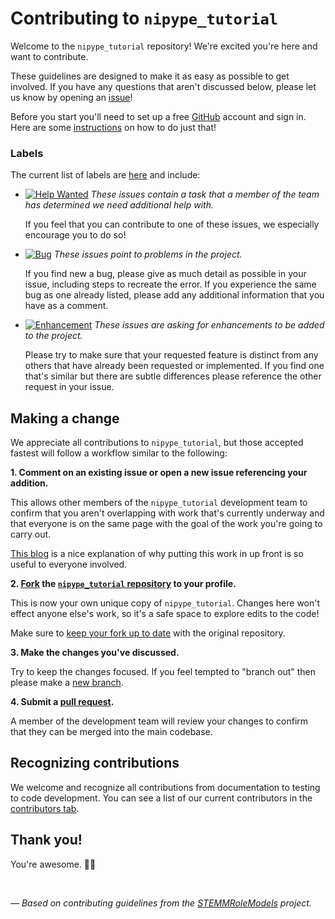 # Contributing to `nipype_tutorial`

Welcome to the `nipype_tutorial` repository! We're excited you're here and want to contribute.

These guidelines are designed to make it as easy as possible to get involved.
If you have any questions that aren't discussed below, please let us know by opening an [issue][link_issues]!

Before you start you'll need to set up a free [GitHub][link_github] account and sign in.
Here are some [instructions][link_signupinstructions] on how to do just that!

### Labels

The current list of labels are [here][link_labels] and include:

* [![Help Wanted](https://img.shields.io/badge/-help%20wanted-159818.svg)][link_helpwanted]
*These issues contain a task that a member of the team has determined we need additional help with.*

    If you feel that you can contribute to one of these issues, we especially encourage you to do so!

* [![Bug](https://img.shields.io/badge/-bug-fc2929.svg)][link_bugs]
*These issues point to problems in the project.*

    If you find new a bug, please give as much detail as possible in your issue, including steps to recreate the error.
    If you experience the same bug as one already listed, please add any additional information that you have as a comment.

* [![Enhancement](https://img.shields.io/badge/-enhancement-84b6eb.svg)][link_feature]
*These issues are asking for enhancements to be added to the project.*

    Please try to make sure that your requested feature is distinct from any others that have already been requested or implemented.
    If you find one that's similar but there are subtle differences please reference the other request in your issue.

## Making a change

We appreciate all contributions to `nipype_tutorial`, but those accepted fastest will follow a workflow similar to the following:

**1. Comment on an existing issue or open a new issue referencing your addition.**

This allows other members of the `nipype_tutorial` development team to confirm that you aren't overlapping with work that's currently underway and that everyone is on the same page with the goal of the work you're going to carry out.

[This blog][link_pushpullblog] is a nice explanation of why putting this work in up front is so useful to everyone involved.

**2. [Fork][link_fork] the [`nipype_tutorial` repository][link_nipype_tutorial] to your profile.**

This is now your own unique copy of `nipype_tutorial`.
Changes here won't effect anyone else's work, so it's a safe space to explore edits to the code!

Make sure to [keep your fork up to date][link_updateupstreamwiki] with the original repository.

**3. Make the changes you've discussed.**

Try to keep the changes focused.
If you feel tempted to "branch out" then please make a [new branch][link_branches].

**4. Submit a [pull request][link_pullrequest].**

A member of the development team will review your changes to confirm that they can be merged into the main codebase.

## Recognizing contributions

We welcome and recognize all contributions from documentation to testing to code development.
You can see a list of our current contributors in the [contributors tab][link_contributors].

## Thank you!

You're awesome. :wave::smiley:

<br>

*&mdash; Based on contributing guidelines from the [STEMMRoleModels][link_stemmrolemodels] project.*

[link_github]: https://github.com/
[link_nipype_tutorial]: https://github.com/rmarkello/nipype_tutorial
[link_signupinstructions]: https://help.github.com/articles/signing-up-for-a-new-github-account
[link_react]: https://github.com/blog/2119-add-reactions-to-pull-requests-issues-and-comments
[link_issues]: https://github.com/rmarkello/nipype_tutorial/issues
[link_labels]: https://github.com/rmarkello/nipype_tutorial/labels
[link_discussingissues]: https://help.github.com/articles/discussing-projects-in-issues-and-pull-requests

[link_bugs]: https://github.com/rmarkello/nipype_tutorial/labels/bug
[link_helpwanted]: https://github.com/rmarkello/nipype_tutorial/labels/help%20wanted
[link_feature]: https://github.com/rmarkello/nipype_tutorial/labels/enhancement

[link_pullrequest]: https://help.github.com/articles/creating-a-pull-request/
[link_fork]: https://help.github.com/articles/fork-a-repo/
[link_pushpullblog]: https://www.igvita.com/2011/12/19/dont-push-your-pull-requests/
[link_branches]: https://help.github.com/articles/creating-and-deleting-branches-within-your-repository/
[link_updateupstreamwiki]: https://help.github.com/articles/syncing-a-fork/
[link_contributors]: https://github.com/rmarkello/nipype_tutorial/graphs/contributors
[link_stemmrolemodels]: https://github.com/KirstieJane/STEMMRoleModels
